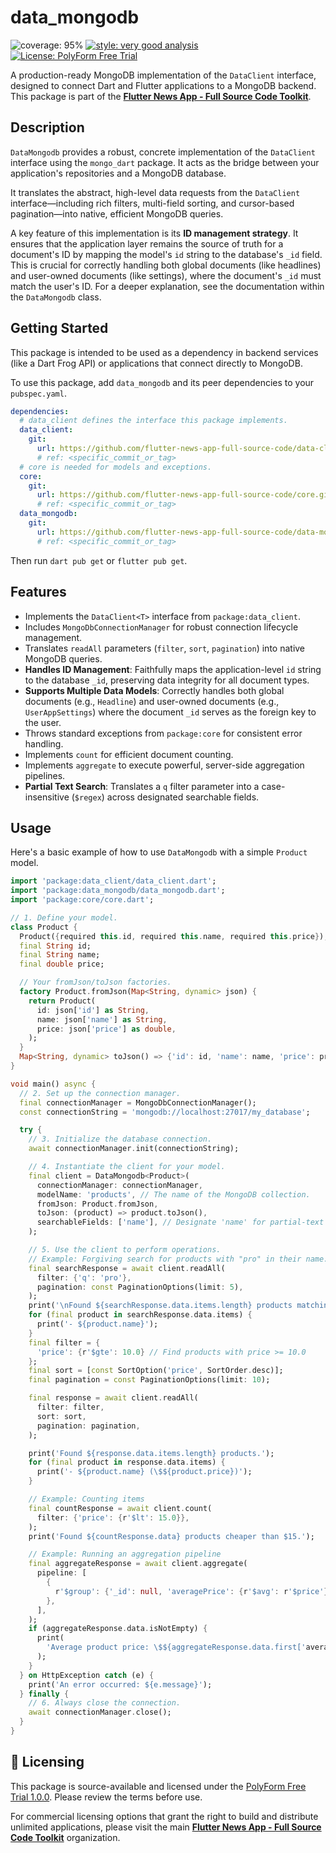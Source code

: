 # data_mongodb

![coverage: 95%](https://img.shields.io/badge/coverage-95-green)
[![style: very good analysis](https://img.shields.io/badge/style-very_good_analysis-B22C89.svg)](https://pub.dev/packages/very_good_analysis)
[![License: PolyForm Free Trial](https://img.shields.io/badge/License-PolyForm%20Free%20Trial-blue)](https://polyformproject.org/licenses/free-trial/1.0.0)

A production-ready MongoDB implementation of the `DataClient` interface, designed to connect Dart and Flutter applications to a MongoDB backend. This package is part of the [**Flutter News App - Full Source Code Toolkit**](https://github.com/flutter-news-app-full-source-code).

## Description

`DataMongodb` provides a robust, concrete implementation of the `DataClient` interface using the `mongo_dart` package. It acts as the bridge between your application's repositories and a MongoDB database.

It translates the abstract, high-level data requests from the `DataClient` interface—including rich filters, multi-field sorting, and cursor-based pagination—into native, efficient MongoDB queries.

A key feature of this implementation is its **ID management strategy**. It ensures that the application layer remains the source of truth for a document's ID by mapping the model's `id` string to the database's `_id` field. This is crucial for correctly handling both global documents (like headlines) and user-owned documents (like settings), where the document's `_id` must match the user's ID. For a deeper explanation, see the documentation within the `DataMongodb` class.

## Getting Started

This package is intended to be used as a dependency in backend services (like a Dart Frog API) or applications that connect directly to MongoDB.

To use this package, add `data_mongodb` and its peer dependencies to your `pubspec.yaml`.

```yaml
dependencies:
  # data_client defines the interface this package implements.
  data_client:
    git:
      url: https://github.com/flutter-news-app-full-source-code/data-client.git
      # ref: <specific_commit_or_tag>
  # core is needed for models and exceptions.
  core:
    git:
      url: https://github.com/flutter-news-app-full-source-code/core.git
      # ref: <specific_commit_or_tag>
  data_mongodb:
    git:
      url: https://github.com/flutter-news-app-full-source-code/data-mongodb.git
      # ref: <specific_commit_or_tag>
```

Then run `dart pub get` or `flutter pub get`.

## Features

- Implements the `DataClient<T>` interface from `package:data_client`.
- Includes `MongoDbConnectionManager` for robust connection lifecycle management.
- Translates `readAll` parameters (`filter`, `sort`, `pagination`) into native MongoDB queries.
- **Handles ID Management**: Faithfully maps the application-level `id` string to the database `_id`, preserving data integrity for all document types.
- **Supports Multiple Data Models**: Correctly handles both global documents (e.g., `Headline`) and user-owned documents (e.g., `UserAppSettings`) where the document `_id` serves as the foreign key to the user.
- Throws standard exceptions from `package:core` for consistent error handling.
- Implements `count` for efficient document counting.
- Implements `aggregate` to execute powerful, server-side aggregation pipelines.
- **Partial Text Search**: Translates a `q` filter parameter into a case-insensitive (`$regex`) across designated searchable fields.

## Usage

Here's a basic example of how to use `DataMongodb` with a simple `Product` model.

```dart
import 'package:data_client/data_client.dart';
import 'package:data_mongodb/data_mongodb.dart';
import 'package:core/core.dart';

// 1. Define your model.
class Product {
  Product({required this.id, required this.name, required this.price});
  final String id;
  final String name;
  final double price;

  // Your fromJson/toJson factories.
  factory Product.fromJson(Map<String, dynamic> json) {
    return Product(
      id: json['id'] as String,
      name: json['name'] as String,
      price: json['price'] as double,
    );
  }
  Map<String, dynamic> toJson() => {'id': id, 'name': name, 'price': price};
}

void main() async {
  // 2. Set up the connection manager.
  final connectionManager = MongoDbConnectionManager();
  const connectionString = 'mongodb://localhost:27017/my_database';

  try {
    // 3. Initialize the database connection.
    await connectionManager.init(connectionString);

    // 4. Instantiate the client for your model.
    final client = DataMongodb<Product>(
      connectionManager: connectionManager,
      modelName: 'products', // The name of the MongoDB collection.
      fromJson: Product.fromJson,
      toJson: (product) => product.toJson(),
      searchableFields: ['name'], // Designate 'name' for partial-text search.
    );

    // 5. Use the client to perform operations.
    // Example: Forgiving search for products with "pro" in their name.
    final searchResponse = await client.readAll(
      filter: {'q': 'pro'},
      pagination: const PaginationOptions(limit: 5),
    );
    print('\nFound ${searchResponse.data.items.length} products matching "pro":');
    for (final product in searchResponse.data.items) {
      print('- ${product.name}');
    }
    final filter = {
      'price': {r'$gte': 10.0} // Find products with price >= 10.0
    };
    final sort = [const SortOption('price', SortOrder.desc)];
    final pagination = const PaginationOptions(limit: 10);

    final response = await client.readAll(
      filter: filter,
      sort: sort,
      pagination: pagination,
    );

    print('Found ${response.data.items.length} products.');
    for (final product in response.data.items) {
      print('- ${product.name} (\$${product.price})');
    }

    // Example: Counting items
    final countResponse = await client.count(
      filter: {'price': {r'$lt': 15.0}},
    );
    print('Found ${countResponse.data} products cheaper than $15.');

    // Example: Running an aggregation pipeline
    final aggregateResponse = await client.aggregate(
      pipeline: [
        {
          r'$group': {'_id': null, 'averagePrice': {r'$avg': r'$price'}},
        },
      ],
    );
    if (aggregateResponse.data.isNotEmpty) {
      print(
        'Average product price: \$${aggregateResponse.data.first['averagePrice']}',
      );
    }
  } on HttpException catch (e) {
    print('An error occurred: ${e.message}');
  } finally {
    // 6. Always close the connection.
    await connectionManager.close();
  }
}
```


## 🔑 Licensing

This package is source-available and licensed under the [PolyForm Free Trial 1.0.0](LICENSE). Please review the terms before use.

For commercial licensing options that grant the right to build and distribute unlimited applications, please visit the main [**Flutter News App - Full Source Code Toolkit**](https://github.com/flutter-news-app-full-source-code) organization.
